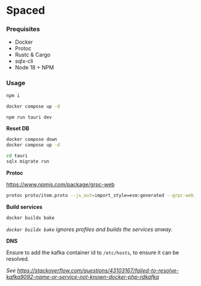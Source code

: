 # Spaced

### Prequisites

- Docker
- Protoc
- Rustc & Cargo
- sqlx-cli
- Node 18 + NPM

### Usage

```sh
npm i
```

```sh
docker compose up -d
```

```sh
npm run tauri dev
```

**Reset DB**

```sh
docker compose down
docker compose up -d
```

```sh
cd tauri
sqlx migrate run
```

**Protoc**

https://www.npmjs.com/package/grpc-web

```sh
protoc proto/item.proto --js_out=import_style=esm:generated --grpc-web_out=import_style=esm,mode=grpcwebtext:generated
```

**Build services**

```sh
docker buildx bake
```

_`docker buildx bake` ignores profiles and builds the services anway._

**DNS**

Ensure to add the kafka container id to `/etc/hosts`, to ensure it can be resolved.

_See <https://stackoverflow.com/questions/43103167/failed-to-resolve-kafka9092-name-or-service-not-known-docker-php-rdkafka>_
